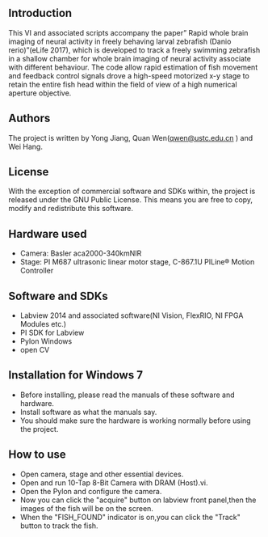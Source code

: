 Introduction
-------------------------------------------------------
This VI and associated scripts accompany the paper” Rapid whole brain imaging of neural activity in freely behaving larval zebrafish (Danio rerio)”(eLife 2017), which is developed to track a freely swimming zebrafish in a shallow chamber for whole brain imaging of neural activity associate with different behaviour. The code allow rapid estimation of fish movement and feedback control signals drove a high-speed motorized x-y stage to retain the entire fish head within the field of view of a high numerical aperture objective. 


Authors
-------------------------------------------------------
The project is written by Yong Jiang, Quan Wen(qwen@ustc.edu.cn ) and Wei Hang. <br>

License
-------------------------------------------------------
With the exception of commercial software and SDKs within, the project is released under the GNU Public License. This means you are free to copy, modify and redistribute this software.

Hardware used
-------------------------------------------------------
* Camera: Basler aca2000-340kmNIR
* Stage: PI M687 ultrasonic linear motor stage, C-867.1U PILine® Motion Controller

Software and SDKs
-------------------------------------------------------
* Labview 2014 and associated software(NI Vision, FlexRIO, NI FPGA Modules etc.)
* PI SDK for Labview
* Pylon Windows
* open CV

Installation for Windows 7
-------------------------------------------------------
* Before installing, please read the manuals of these software and hardware.
* Install software as what the manuals say.
* You should make sure the hardware is working normally before using the project.

How to use
-------------------------------------------------------
* Open camera, stage and other essential devices.
* Open and run 10-Tap 8-Bit Camera with DRAM (Host).vi.
* Open the Pylon and configure the camera.
* Now you can click the "acquire" button on labview front panel,then the images of the fish will be on the screen. 
* When the "FISH_FOUND" indicator is on,you can click the "Track" button to track the fish.
